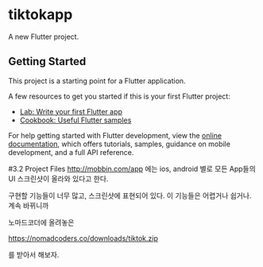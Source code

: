 # tiktokapp

A new Flutter project.

## Getting Started

This project is a starting point for a Flutter application.

A few resources to get you started if this is your first Flutter project:

- [Lab: Write your first Flutter app](https://docs.flutter.dev/get-started/codelab)
- [Cookbook: Useful Flutter samples](https://docs.flutter.dev/cookbook)

For help getting started with Flutter development, view the
[online documentation](https://docs.flutter.dev/), which offers tutorials,
samples, guidance on mobile development, and a full API reference.

#3.2 Project Files
http://mobbin.com/app 에는 ios, android 별로 모든 App들의 UI 스크린샷이 올라와 있다고 한다.

구현할 기능들이 너무 많고, 스크린샷에 표현되어 있다. 이 기능들은 어렵거나 쉽거나. 계속 바뀌니까

노마드코더에 올려놓은

https://nomadcoders.co/downloads/tiktok.zip

를 받아서 해보자.
